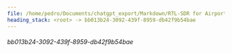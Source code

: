 ```yaml
---
file: /home/pedro/Documents/chatgpt_export/Markdown/RTL-SDR for Airport Broadcasts.md
heading_stack: <root> -> bb013b24-3092-439f-8959-db42f9b54bae
---
```

###### bb013b24-3092-439f-8959-db42f9b54bae
